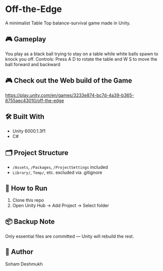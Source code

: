 # Off-the-Edge

A minimalist Table Top balance-survival game made in Unity.

## 🎮 Gameplay
You play as a black ball trying to stay on a table while white balls spawn to knock you off.
Controls: Press A D to rotate the table and W S to move the ball forward and backward

## 🎮 Check out the Web build of the Game 
https://play.unity.com/en/games/3233e874-bc7d-4a39-b365-8755aec43010/off-the-edge

## 🛠 Built With
- Unity 6000.1.3f1
- C#

## 🗂 Project Structure
- `/Assets`, `/Packages`, `/ProjectSettings` included
- `Library/`, `Temp/`, etc. excluded via .gitignore

## 🚀 How to Run
1. Clone this repo
2. Open Unity Hub → Add Project → Select folder

## 📦 Backup Note
Only essential files are committed — Unity will rebuild the rest.

## 👤 Author
Soham Deshmukh
